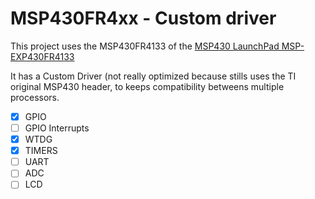 
# MSP430FR4xx - Custom driver


This project uses the MSP430FR4133 of the [MSP430 LaunchPad MSP-EXP430FR4133](https://www.ti.com/tool/MSP-EXP430FR4133?utm_source=google&utm_medium=cpc&utm_campaign=epd-null-null-GPN_EN_EVM-cpc-evm-google-wwe&utm_content=MSPEXP430FR4133&ds_k=MSP-EXP430FR4133&DCM=yes&gclid=CjwKCAjw34n5BRA9EiwA2u9k36HRnxjLBHNdYKvSIL4zmUD9E0C5o5jYuC9IXx58WI4vTl6IAdnpvxoCX9MQAvD_BwE&gclsrc=aw.ds)

It has a Custom Driver (not really optimized because stills uses the TI original MSP430 header, to keeps compatibility betweens multiple processors.

- [x] GPIO
- [ ] GPIO Interrupts
- [x] WTDG
- [x] TIMERS
- [ ] UART
- [ ] ADC
- [ ] LCD
